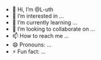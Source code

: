 - 👋 Hi, I’m @L-uth
- 👀 I’m interested in ...
- 🌱 I’m currently learning ...
- 💞️ I’m looking to collaborate on ...
- 📫 How to reach me ...
- 😄 Pronouns: ...
- ⚡ Fun fact: ...

<!---
L-uth/L-uth is a ✨ special ✨ repository because its `README.md` (this file) appears on your GitHub profile.
You can click the Preview link to take a look at your changes.
--->
